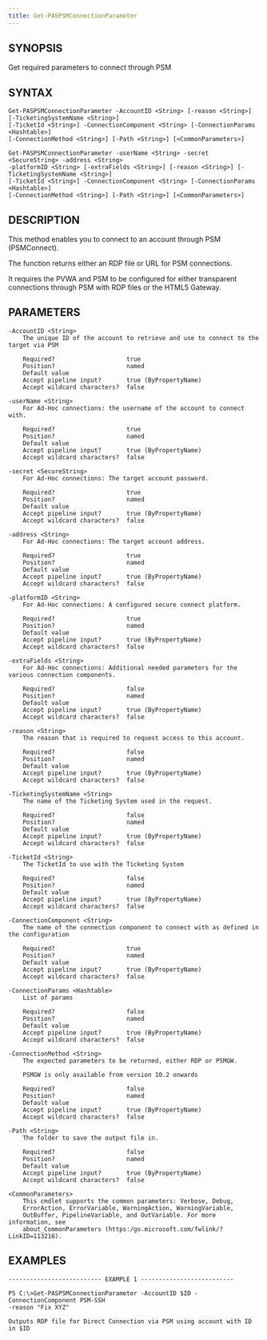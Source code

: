 ```yaml
---
title: Get-PASPSMConnectionParameter
---
```


## SYNOPSIS

Get required parameters to connect through PSM

## SYNTAX

    Get-PASPSMConnectionParameter -AccountID <String> [-reason <String>] [-TicketingSystemName <String>]
    [-TicketId <String>] -ConnectionComponent <String> [-ConnectionParams <Hashtable>]
    [-ConnectionMethod <String>] [-Path <String>] [<CommonParameters>]

    Get-PASPSMConnectionParameter -userName <String> -secret <SecureString> -address <String>
    -platformID <String> [-extraFields <String>] [-reason <String>] [-TicketingSystemName <String>]
    [-TicketId <String>] -ConnectionComponent <String> [-ConnectionParams <Hashtable>]
    [-ConnectionMethod <String>] [-Path <String>] [<CommonParameters>]

## DESCRIPTION

This method enables you to connect to an account through PSM (PSMConnect).

The function returns either an RDP file or URL for PSM connections.

It requires the PVWA and PSM to be configured for either transparent connections through PSM with
RDP files or the HTML5 Gateway.

## PARAMETERS

    -AccountID <String>
        The unique ID of the account to retrieve and use to connect to the target via PSM

        Required?                    true
        Position?                    named
        Default value
        Accept pipeline input?       true (ByPropertyName)
        Accept wildcard characters?  false

    -userName <String>
        For Ad-Hoc connections: the username of the account to connect with.

        Required?                    true
        Position?                    named
        Default value
        Accept pipeline input?       true (ByPropertyName)
        Accept wildcard characters?  false

    -secret <SecureString>
        For Ad-Hoc connections: The target account password.

        Required?                    true
        Position?                    named
        Default value
        Accept pipeline input?       true (ByPropertyName)
        Accept wildcard characters?  false

    -address <String>
        For Ad-Hoc connections: The target account address.

        Required?                    true
        Position?                    named
        Default value
        Accept pipeline input?       true (ByPropertyName)
        Accept wildcard characters?  false

    -platformID <String>
        For Ad-Hoc connections: A configured secure connect platform.

        Required?                    true
        Position?                    named
        Default value
        Accept pipeline input?       true (ByPropertyName)
        Accept wildcard characters?  false

    -extraFields <String>
        For Ad-Hoc connections: Additional needed parameters for the various connection components.

        Required?                    false
        Position?                    named
        Default value
        Accept pipeline input?       true (ByPropertyName)
        Accept wildcard characters?  false

    -reason <String>
        The reason that is required to request access to this account.

        Required?                    false
        Position?                    named
        Default value
        Accept pipeline input?       true (ByPropertyName)
        Accept wildcard characters?  false

    -TicketingSystemName <String>
        The name of the Ticketing System used in the request.

        Required?                    false
        Position?                    named
        Default value
        Accept pipeline input?       true (ByPropertyName)
        Accept wildcard characters?  false

    -TicketId <String>
        The TicketId to use with the Ticketing System

        Required?                    false
        Position?                    named
        Default value
        Accept pipeline input?       true (ByPropertyName)
        Accept wildcard characters?  false

    -ConnectionComponent <String>
        The name of the connection component to connect with as defined in the configuration

        Required?                    true
        Position?                    named
        Default value
        Accept pipeline input?       true (ByPropertyName)
        Accept wildcard characters?  false

    -ConnectionParams <Hashtable>
        List of params

        Required?                    false
        Position?                    named
        Default value
        Accept pipeline input?       true (ByPropertyName)
        Accept wildcard characters?  false

    -ConnectionMethod <String>
        The expected parameters to be returned, either RDP or PSMGW.

        PSMGW is only available from version 10.2 onwards

        Required?                    false
        Position?                    named
        Default value
        Accept pipeline input?       true (ByPropertyName)
        Accept wildcard characters?  false

    -Path <String>
        The folder to save the output file in.

        Required?                    false
        Position?                    named
        Default value
        Accept pipeline input?       true (ByPropertyName)
        Accept wildcard characters?  false

    <CommonParameters>
        This cmdlet supports the common parameters: Verbose, Debug,
        ErrorAction, ErrorVariable, WarningAction, WarningVariable,
        OutBuffer, PipelineVariable, and OutVariable. For more information, see
        about_CommonParameters (https:/go.microsoft.com/fwlink/?LinkID=113216).

## EXAMPLES

    -------------------------- EXAMPLE 1 --------------------------

    PS C:\>Get-PASPSMConnectionParameter -AccountID $ID -ConnectionComponent PSM-SSH
    -reason "Fix XYZ"

    Outputs RDP file for Direct Connection via PSM using account with ID in $ID
